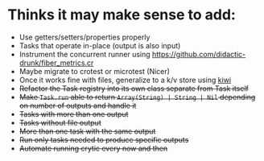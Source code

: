 # Thinks it may make sense to add:

* Use getters/setters/properties properly
* Tasks that operate in-place (output is also input)
* Instrument the concurrent runner using https://github.com/didactic-drunk/fiber_metrics.cr
* Maybe migrate to crotest or microtest (Nicer)
* Once it works fine with files, generalize to a k/v store using [kiwi](ihttps://github.com/crystal-community/kiwi)
* ~~Refactor the Task registry into its own class separate from Task itself~~
* ~~Make `Task.run` able to return `Array(String) | String | Nil` depending on number of outputs and handle it~~
* ~~Tasks with more than one output~~
* ~~Tasks without file output~~
* ~~More than one task with the same output~~
* ~~Run only tasks needed to produce specific outputs~~
* ~~Automate running crytic every now and then~~
